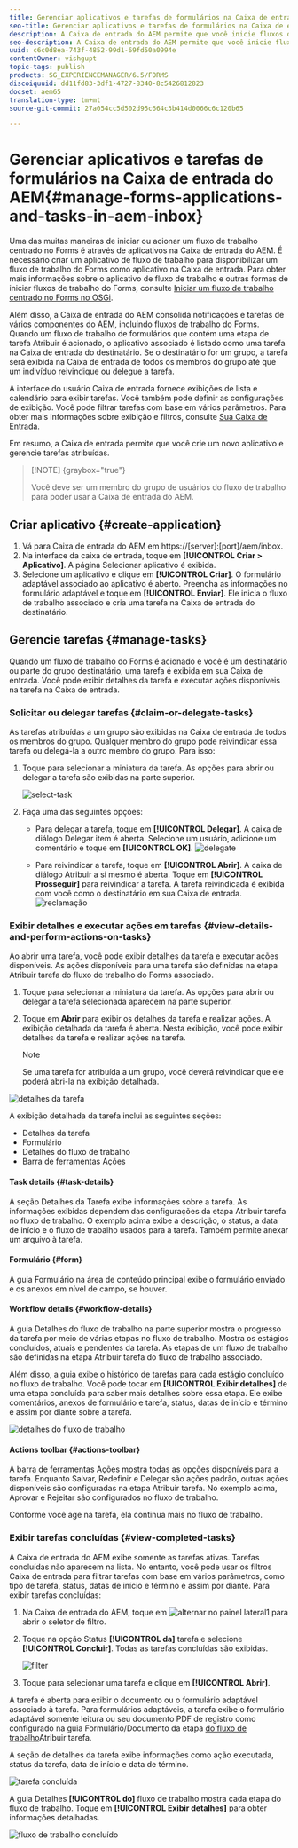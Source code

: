 ```yaml
---
title: Gerenciar aplicativos e tarefas de formulários na Caixa de entrada do AEM
seo-title: Gerenciar aplicativos e tarefas de formulários na Caixa de entrada do AEM
description: A Caixa de entrada do AEM permite que você inicie fluxos de trabalho centrados no Forms por meio do envio de aplicativos e do gerenciamento de tarefas.
seo-description: A Caixa de entrada do AEM permite que você inicie fluxos de trabalho centrados no Forms por meio do envio de aplicativos e do gerenciamento de tarefas.
uuid: c6c0d8ea-743f-4852-99d1-69fd50a0994e
contentOwner: vishgupt
topic-tags: publish
products: SG_EXPERIENCEMANAGER/6.5/FORMS
discoiquuid: dd11fd83-3df1-4727-8340-8c5426812823
docset: aem65
translation-type: tm+mt
source-git-commit: 27a054cc5d502d95c664c3b414d0066c6c120b65

---
```



# Gerenciar aplicativos e tarefas de formulários na Caixa de entrada do AEM{#manage-forms-applications-and-tasks-in-aem-inbox}

Uma das muitas maneiras de iniciar ou acionar um fluxo de trabalho centrado no Forms é através de aplicativos na Caixa de entrada do AEM. É necessário criar um aplicativo de fluxo de trabalho para disponibilizar um fluxo de trabalho do Forms como aplicativo na Caixa de entrada. Para obter mais informações sobre o aplicativo de fluxo de trabalho e outras formas de iniciar fluxos de trabalho do Forms, consulte [Iniciar um fluxo de trabalho centrado no Forms no OSGi](../../forms/using/aem-forms-workflow.md#launch).

Além disso, a Caixa de entrada do AEM consolida notificações e tarefas de vários componentes do AEM, incluindo fluxos de trabalho do Forms. Quando um fluxo de trabalho de formulários que contém uma etapa de tarefa Atribuir é acionado, o aplicativo associado é listado como uma tarefa na Caixa de entrada do destinatário. Se o destinatário for um grupo, a tarefa será exibida na Caixa de entrada de todos os membros do grupo até que um indivíduo reivindique ou delegue a tarefa.

A interface do usuário Caixa de entrada fornece exibições de lista e calendário para exibir tarefas. Você também pode definir as configurações de exibição. Você pode filtrar tarefas com base em vários parâmetros. Para obter mais informações sobre exibição e filtros, consulte [Sua Caixa de Entrada](/help/sites-authoring/inbox.md).

Em resumo, a Caixa de entrada permite que você crie um novo aplicativo e gerencie tarefas atribuídas.

>[!NOTE] {graybox=&quot;true&quot;}
>
>Você deve ser um membro do grupo de usuários do fluxo de trabalho para poder usar a Caixa de entrada do AEM.

## Criar aplicativo {#create-application}

1. Vá para Caixa de entrada do AEM em https://[server]:[port]/aem/inbox.
1. Na interface da caixa de entrada, toque em **[!UICONTROL Criar > Aplicativo]**. A página Selecionar aplicativo é exibida.
1. Selecione um aplicativo e clique em **[!UICONTROL Criar]**. O formulário adaptável associado ao aplicativo é aberto. Preencha as informações no formulário adaptável e toque em **[!UICONTROL Enviar]**. Ele inicia o fluxo de trabalho associado e cria uma tarefa na Caixa de entrada do destinatário.

## Gerencie tarefas {#manage-tasks}

Quando um fluxo de trabalho do Forms é acionado e você é um destinatário ou parte do grupo destinatário, uma tarefa é exibida em sua Caixa de entrada. Você pode exibir detalhes da tarefa e executar ações disponíveis na tarefa na Caixa de entrada.

### Solicitar ou delegar tarefas {#claim-or-delegate-tasks}

As tarefas atribuídas a um grupo são exibidas na Caixa de entrada de todos os membros do grupo. Qualquer membro do grupo pode reivindicar essa tarefa ou delegá-la a outro membro do grupo. Para isso:

1. Toque para selecionar a miniatura da tarefa. As opções para abrir ou delegar a tarefa são exibidas na parte superior.

   ![select-task](assets/select-task.png)

1. Faça uma das seguintes opções:

   * Para delegar a tarefa, toque em **[!UICONTROL Delegar]**. A caixa de diálogo Delegar item é aberta. Selecione um usuário, adicione um comentário e toque em **[!UICONTROL OK]**.
   ![delegate](assets/delegate.png)

   * Para reivindicar a tarefa, toque em **[!UICONTROL Abrir]**. A caixa de diálogo Atribuir a si mesmo é aberta. Toque em **[!UICONTROL Prosseguir]** para reivindicar a tarefa. A tarefa reivindicada é exibida com você como o destinatário em sua Caixa de entrada.
   ![reclamação](assets/claim.png)

### Exibir detalhes e executar ações em tarefas {#view-details-and-perform-actions-on-tasks}

Ao abrir uma tarefa, você pode exibir detalhes da tarefa e executar ações disponíveis. As ações disponíveis para uma tarefa são definidas na etapa Atribuir tarefa do fluxo de trabalho do Forms associado.

1. Toque para selecionar a miniatura da tarefa. As opções para abrir ou delegar a tarefa selecionada aparecem na parte superior.
1. Toque em **Abrir** para exibir os detalhes da tarefa e realizar ações. A exibição detalhada da tarefa é aberta. Nesta exibição, você pode exibir detalhes da tarefa e realizar ações na tarefa.

   >[!NOTE]
   >
   >Se uma tarefa for atribuída a um grupo, você deverá reivindicar que ele poderá abri-la na exibição detalhada.

![detalhes da tarefa](assets/task-details.png)

A exibição detalhada da tarefa inclui as seguintes seções:

* Detalhes da tarefa
* Formulário
* Detalhes do fluxo de trabalho
* Barra de ferramentas Ações

#### Task details {#task-details}

A seção Detalhes da Tarefa exibe informações sobre a tarefa. As informações exibidas dependem das configurações da etapa [](/help/sites-developing/workflows-step-ref.md) Atribuir tarefa no fluxo de trabalho. O exemplo acima exibe a descrição, o status, a data de início e o fluxo de trabalho usados para a tarefa. Também permite anexar um arquivo à tarefa.

#### Formulário {#form}

A guia Formulário na área de conteúdo principal exibe o formulário enviado e os anexos em nível de campo, se houver.

#### Workflow details {#workflow-details}

A guia Detalhes do fluxo de trabalho na parte superior mostra o progresso da tarefa por meio de várias etapas no fluxo de trabalho. Mostra os estágios concluídos, atuais e pendentes da tarefa. As etapas de um fluxo de trabalho são definidas na etapa [](/help/sites-developing/workflows-step-ref.md) Atribuir tarefa do fluxo de trabalho associado.

Além disso, a guia exibe o histórico de tarefas para cada estágio concluído no fluxo de trabalho. Você pode tocar em **[!UICONTROL Exibir detalhes]** de uma etapa concluída para saber mais detalhes sobre essa etapa. Ele exibe comentários, anexos de formulário e tarefa, status, datas de início e término e assim por diante sobre a tarefa.

![detalhes do fluxo de trabalho](assets/workflow-details.png)

#### Actions toolbar {#actions-toolbar}

A barra de ferramentas Ações mostra todas as opções disponíveis para a tarefa. Enquanto Salvar, Redefinir e Delegar são ações padrão, outras ações disponíveis são configuradas na etapa [](/help/sites-developing/workflows-step-ref.md)Atribuir tarefa. No exemplo acima, Aprovar e Rejeitar são configurados no fluxo de trabalho.

Conforme você age na tarefa, ela continua mais no fluxo de trabalho.

### Exibir tarefas concluídas {#view-completed-tasks}

A Caixa de entrada do AEM exibe somente as tarefas ativas. Tarefas concluídas não aparecem na lista. No entanto, você pode usar os filtros Caixa de entrada para filtrar tarefas com base em vários parâmetros, como tipo de tarefa, status, datas de início e término e assim por diante. Para exibir tarefas concluídas:

1. Na Caixa de entrada do AEM, toque em ![alternar no painel lateral1](assets/toggle-side-panel1.png) para abrir o seletor de filtro.
1. Toque na opção Status **[!UICONTROL da]** tarefa e selecione **[!UICONTROL Concluir]**. Todas as tarefas concluídas são exibidas.

   ![filter](assets/filter.png)

1. Toque para selecionar uma tarefa e clique em **[!UICONTROL Abrir]**.

A tarefa é aberta para exibir o documento ou o formulário adaptável associado à tarefa. Para formulários adaptáveis, a tarefa exibe o formulário adaptável somente leitura ou seu documento PDF de registro como configurado na guia Formulário/Documento da etapa [do fluxo de trabalho](/help/sites-developing/workflows-step-ref.md)Atribuir tarefa.

A seção de detalhes da tarefa exibe informações como ação executada, status da tarefa, data de início e data de término.

![tarefa concluída](assets/completed-task.png)

A guia Detalhes **[!UICONTROL do]** fluxo de trabalho mostra cada etapa do fluxo de trabalho. Toque em **[!UICONTROL Exibir detalhes]** para obter informações detalhadas.

![fluxo de trabalho concluído](assets/completed-task-workflow.png)

